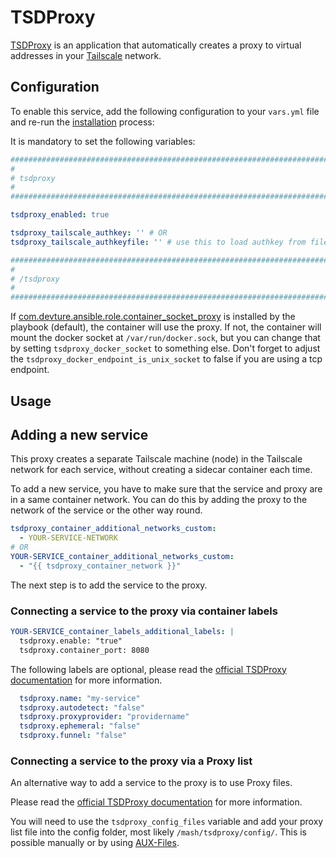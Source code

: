 # TSDProxy

[TSDProxy](https://almeidapaulopt.github.io/tsdproxy/) is an application that automatically creates a proxy to virtual addresses in your [Tailscale](https://tailscale.com/) network.


## Configuration

To enable this service, add the following configuration to your `vars.yml` file and re-run the [installation](../installing.md) process:

It is mandatory to set the following variables:

```yaml
########################################################################
#                                                                      #
# tsdproxy                                                             #
#                                                                      #
########################################################################

tsdproxy_enabled: true

tsdproxy_tailscale_authkey: '' # OR
tsdproxy_tailscale_authkeyfile: '' # use this to load authkey from file. If this is defined, Authkey is ignored

########################################################################
#                                                                      #
# /tsdproxy                                                            #
#                                                                      #
########################################################################
```

If [com.devture.ansible.role.container_socket_proxy](https://github.com/devture/com.devture.ansible.role.container_socket_proxy) is installed by the playbook (default), the container will use the proxy.
If not, the container will mount the docker socket at `/var/run/docker.sock`, but you can change that by setting `tsdproxy_docker_socket` to something else. Don't forget to adjust the `tsdproxy_docker_endpoint_is_unix_socket` to false if you are using a tcp endpoint.

## Usage

## Adding a new service

This proxy creates a separate Tailscale machine (node) in the Tailscale network for each service, without creating a sidecar container each time.

To add a new service, you have to make sure that the service and proxy are in a same container network. You can do this by adding the proxy to the network of the service or the other way round.

```yaml
tsdproxy_container_additional_networks_custom:
  - YOUR-SERVICE-NETWORK
# OR
YOUR-SERVICE_container_additional_networks_custom:
  - "{{ tsdproxy_container_network }}"
```

The next step is to add the service to the proxy.

### Connecting a service to the proxy via container labels

```yaml
YOUR-SERVICE_container_labels_additional_labels: |
  tsdproxy.enable: "true"
  tsdproxy.container_port: 8080
```

The following labels are optional, please read the [official TSDProxy documentation](https://almeidapaulopt.github.io/tsdproxy/docs/docker/) for more information.

```yaml
  tsdproxy.name: "my-service"
  tsdproxy.autodetect: "false"
  tsdproxy.proxyprovider: "providername"
  tsdproxy.ephemeral: "false"
  tsdproxy.funnel: "false"
```

### Connecting a service to the proxy via a Proxy list

An alternative way to add a service to the proxy is to use Proxy files.

Please read the [official TSDProxy documentation](https://almeidapaulopt.github.io/tsdproxy/docs/files/) for more information.

You will need to use the `tsdproxy_config_files` variable and add your proxy list file into the config folder, most likely `/mash/tsdproxy/config/`.
This is possible manually or by using [AUX-Files](./auxiliary.md).
